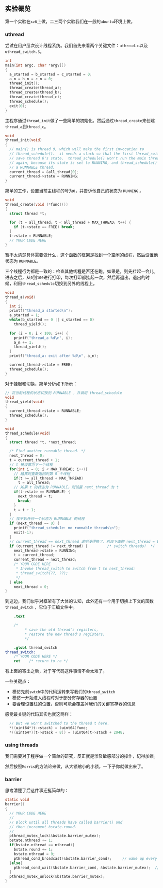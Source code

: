 ## 实验概览
第一个实验在`xv6`上做，二三两个实验我们在一般的`ubuntu`环境上做。
### uthread
尝试在用户层次设计线程系统。我们首先来看两个关键文件：`uthread.c`以及`uthread_switch.S`。
```C
int 
main(int argc, char *argv[]) 
{
  a_started = b_started = c_started = 0;
  a_n = b_n = c_n = 0;
  thread_init();
  thread_create(thread_a);
  thread_create(thread_b);
  thread_create(thread_c);
  thread_schedule();
  exit(0);
}
```
主程序通过`thread_init`做了一些简单的初始化，然后通过`thread_create`来创建`thread_a`到`thread_c`。
```C
void 
thread_init(void)
{
  // main() is thread 0, which will make the first invocation to
  // thread_schedule().  it needs a stack so that the first thread_switch() can
  // save thread 0's state.  thread_schedule() won't run the main thread ever
  // again, because its state is set to RUNNING, and thread_schedule() selects
  // a RUNNABLE thread.
  current_thread = &all_thread[0];
  current_thread->state = RUNNING;
}
```
简单的工作，设置当前主线程的号为`0`，并告诉他自己的状态为 `RUNNING` 。
```C
void 
thread_create(void (*func)())
{
  struct thread *t;

  for (t = all_thread; t < all_thread + MAX_THREAD; t++) {
    if (t->state == FREE) break;
  }
  t->state = RUNNABLE;
  // YOUR CODE HERE
}
```
暂不太清楚具体需要做什么，这个函数的框架是找到一个空闲的线程，然后设置他状态为 `RUNNABLE`。

三个线程行为都是一致的：检查其他线程是否还在跑，如果是，则先挂起一会儿。进去之后，从`0`到`100`进行打印，每次打印都挂起一次，然后再退出。退出的时候，利用`thread_schedule`切换到另外的线程上。
```C
void 
thread_a(void)
{
  int i;
  printf("thread_a started\n");
  a_started = 1;
  while(b_started == 0 || c_started == 0)
    thread_yield();
  
  for (i = 0; i < 100; i++) {
    printf("thread_a %d\n", i);
    a_n += 1;
    thread_yield();
  }
  printf("thread_a: exit after %d\n", a_n);

  current_thread->state = FREE;
  thread_schedule();
}
```
对于挂起和切换，简单分析如下所示：
```C
// 将当前线程的状态切换到 RUNNABLE ，并调用 thread_schedule
void 
thread_yield(void)
{
  current_thread->state = RUNNABLE;
  thread_schedule();
}

void 
thread_schedule(void)
{
  struct thread *t, *next_thread;

  /* Find another runnable thread. */
  next_thread = 0;
  t = current_thread + 1;
  // t 被设置为下一个线程
  for(int i = 0; i < MAX_THREAD; i++){
    // 越界则重新返回到第 0 个线程
    if(t >= all_thread + MAX_THREAD)
      t = all_thread;
    // 如果 t 的状态为 RUNNABLE，则设置 next_thread 为 t
    if(t->state == RUNNABLE) {
      next_thread = t;
      break;
    }
    t = t + 1;
  }
  // 找不到任何一个状态为 RUNNABLE 的线程
  if (next_thread == 0) {
    printf("thread_schedule: no runnable threads\n");
    exit(-1);
  }
  // current_thread == next_thread 说明没得换了，对应下面的 next_thread = 0
  if (current_thread != next_thread) {         /* switch threads?  */
    next_thread->state = RUNNING;
    t = current_thread;
    current_thread = next_thread;
    /* YOUR CODE HERE
     * Invoke thread_switch to switch from t to next_thread:
     * thread_switch(??, ??);
     */
  } else
    next_thread = 0;
}
```
到这边，我们似乎对框架有了大体的认知，此外还有一个用于切换上下文的函数 `thread_switch` ，它位于汇编文件中。
```S
	.text

	/*
         * save the old thread's registers,
         * restore the new thread's registers.
         */

	.globl thread_switch
thread_switch:
	/* YOUR CODE HERE */
	ret    /* return to ra */
```

有上面的寄出之后，对于写代码这件事情不会太难了。

一些关键点：
- 模仿先前`swtch`中的代码运转来写我们的`thread_switch`
- 模仿一开始进入线程时对于部分寄存器的设置
- 要合理设置栈的位置，否则可能会覆盖掉我们的关键寄存器的信息

感觉最关键的代码其实也就这两样：
```C
  // But we won't switched to the thread t here.
  *((uint64*)t->stack) = (uint64)func;
  *((uint64*)(t->stack + 8)) = (uint64)t->stack + 2048;
```
### using threads
我们需要对于程序做一个简单的研究，反正就是涉及敏感部分的操作，记得加锁。

然后按照`Morris`的方法论来做，从大锁缩小的小锁，一下子你就做出来了。
### barrier
思考清楚了后这件事还挺简单的：
```C
static void 
barrier()
{
  // YOUR CODE HERE
  //
  // Block until all threads have called barrier() and
  // then increment bstate.round.
  //
  pthread_mutex_lock(&bstate.barrier_mutex);
  bstate.nthread += 1;
  if(bstate.nthread == nthread){
    bstate.round += 1;
    bstate.nthread = 0;
    pthread_cond_broadcast(&bstate.barrier_cond);     // wake up every thread sleeping on cond
  }else{
    pthread_cond_wait(&bstate.barrier_cond, &bstate.barrier_mutex);  // go to sleep on cond, releasing lock mutex, acquiring upon wake up
  }
  pthread_mutex_unlock(&bstate.barrier_mutex);
}
```